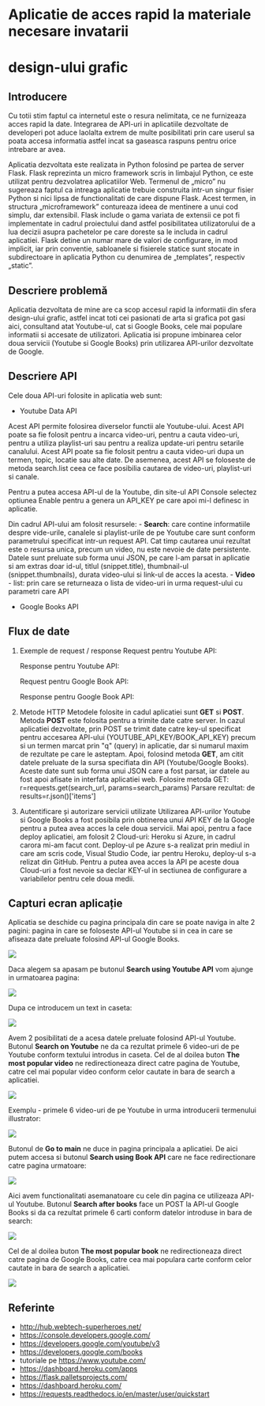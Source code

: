 # Aplicatie de acces rapid la materiale necesare invatarii 
# design-ului grafic


## Introducere

Cu totii stim faptul ca internetul este o resura nelimitata, ce ne furnizeaza acces rapid la date. Integrarea de API-uri in aplicatiile dezvoltate de developeri pot aduce laolalta extrem de multe posibilitati prin care userul sa poata accesa informatia astfel incat sa gaseasca raspuns pentru orice intrebare ar avea.

Aplicatia dezvoltata este realizata in Python folosind pe partea de server Flask. 
Flask reprezinta un micro framework scris in limbajul Python, ce este utilizat pentru dezvolatrea aplicatiilor Web. Termenul de „micro” nu sugereaza faptul ca intreaga aplicatie trebuie construita intr-un singur fisier Python si nici lipsa de functionalitati de care dispune Flask. Acest termen, in structura „microframework” contureaza ideea de mentinere a unui cod simplu, dar extensibil. Flask include o gama variata de extensii ce pot fi implementate in cadrul proiectului dand astfel posibilitatea utilizatorului de a lua decizii asupra pachetelor pe care doreste sa le includa in cadrul aplicatiei.
Flask detine un numar mare de valori de configurare, in mod implicit, iar prin conventie, sabloanele si fisierele statice sunt stocate in subdirectoare in aplicatia Python cu denumirea de „templates”, respectiv „static”.

## Descriere problemă 

Aplicatia dezvoltata de mine are ca scop accesul rapid la informatii din sfera design-ului grafic, astfel incat toti cei pasionati de arta si grafica pot gasi aici, consultand atat Youtube-ul, cat si Google Books, cele mai populare informatii si accesate de utilizatori. Aplicatia isi propune imbinarea celor doua servicii (Youtube si Google Books) prin utilizarea API-urilor dezvoltate de Google.

## Descriere API

Cele doua API-uri folosite in aplicatia web sunt:
 - Youtube Data API
 
Acest API permite folosirea diverselor functii ale Youtube-ului. Acest API poate sa fie folosit pentru a incarca video-uri, pentru a cauta video-uri, pentru a utiliza playlist-uri sau pentru a realiza update-uri pentru setarile canalului. Acest API poate sa fie folosit pentru a cauta video-uri dupa un termen, topic, locatie sau alte date. De asemenea, acest API se foloseste de metoda search.list ceea ce face posibilia cautarea de video-uri, playlist-uri si canale.
 
Pentru a putea accesa API-ul de la Youtube, din site-ul API Console selectez optiunea Enable pentru a genera un API_KEY pe care apoi mi-l definesc in aplicatie.

Din cadrul API-ului am folosit resursele:
      - **Search**: care contine informatiile despre vide-urile, canalele si playlist-urile de pe Youtube care sunt conform parametrului specificat intr-un request API. Cat timp cautarea unui rezultat este o resursa unica, precum un video, nu este nevoie de date persistente. Datele sunt preluate sub forma unui JSON, pe care l-am parsat in aplicatie si am extras doar id-ul, titlul (snippet.title), thumbnail-ul (snippet.thumbnails), durata video-ului si link-ul de acces la acesta.
      - **Video** - list: prin care se returneaza o lista de video-uri in urma request-ului cu parametri care API
      
 - Google Books API

## Flux de date

1. Exemple de request / response
    Request pentru Youtube API:
  
       
    Response pentru Youtube API:
    
    
    Request pentru Google Book API:
  
       
    Response pentru Google Book API:
    
2. Metode HTTP
    Metodele folosite in cadul aplicatiei sunt **GET** si **POST**.
    Metoda **POST** este folosita pentru a trimite date catre server. In cazul aplicatiei dezvoltate, prin POST se trimit date catre key-ul specificat pentru accesarea API-ului (YOUTUBE_API_KEY/BOOK_API_KEY) precum si un termen marcat prin "q" (query) in aplicatie, dar si numarul maxim de rezultate pe care le asteptam. 
    Apoi, folosind metoda **GET**, am citit datele preluate de la sursa specifiata din API (Youtube/Google Books). Aceste date sunt sub forma unui JSON care a fost parsat, iar datele au fost apoi afisate in interfata aplicatiei web.
    Folosire metoda GET: r=requests.get(search_url, params=search_params)
    Parsare rezultat: de results=r.json()['items']

3. Autentificare și autorizare servicii utilizate
    Utilizarea API-urilor Youtube si Google Books a fost posibila prin obtinerea unui API KEY de la Google pentru a putea avea acces la cele doua servicii. 
    Mai apoi, pentru a face deploy aplicatiei, am folosit 2 Cloud-uri: Heroku si Azure, in cadrul carora mi-am facut cont. Deploy-ul pe Azure s-a realizat prin mediul in care am scris code, Visual Studio Code, iar pentru Heroku, deploy-ul s-a relizat din GitHub. Pentru a putea avea acces la API pe aceste doua Cloud-uri a fost nevoie sa declar KEY-ul in sectiunea de configurare a variabilelor pentru cele doua medii.

## Capturi ecran aplicație 

Aplicatia se deschide cu pagina principala din care se poate naviga in alte 2 pagini: pagina in care se foloseste API-ul Youtube si in cea in care se afiseaza date preluate folosind API-ul Google Books.

![](imagini/main.png)

Daca alegem sa apasam pe butonul **Search using Youtube API** vom ajunge in urmatoarea pagina:
<br>

![](imagini/yt1.png)

Dupa ce introducem un text in caseta:

![](imagini/yt2.png)

Avem 2 posibilitati de a acesa datele preluate folosind API-ul Youtube. Butonul **Search on Youtube** ne da ca rezultat primele 6 video-uri de pe Youtube conform textului introdus in caseta. Cel de al doilea buton **The most popular video** ne redirectioneaza direct catre pagina de Youtube, catre cel mai popular video conform celor cautate in bara de search a aplicatiei.

![](imagini/yt3.png)

Exemplu - primele 6 video-uri de pe Youtube in urma introducerii termenului illustrator:

![](imagini/yt4.png)

Butonul de **Go to main** ne duce in pagina principala a aplicatiei.
De aici putem accesa si butonul **Search using Book API** care ne face redirectionare catre pagina urmatoare:

![](imagini/bk1.png)

Aici avem functionalitati asemanatoare cu cele din pagina ce utilizeaza API-ul Youtube. Butonul **Search after books** face un POST la API-ul Google Books si da ca rezultat primele 6 carti conform datelor introduse in bara de search:

![](imagini/bk2.png)

Cel de al doilea buton **The most popular book** ne redirectioneaza direct catre pagina de Google Books, catre cea mai populara carte conform celor cautate in bara de search a aplicatiei.

![](imagini/bk3.png)

## Referinte
 - http://hub.webtech-superheroes.net/
 - https://console.developers.google.com/
 - https://developers.google.com/youtube/v3
 - https://developers.google.com/books
 - tutoriale pe https://www.youtube.com/
 - https://dashboard.heroku.com/apps
 - https://flask.palletsprojects.com/
 - https://dashboard.heroku.com/
 - https://requests.readthedocs.io/en/master/user/quickstart
